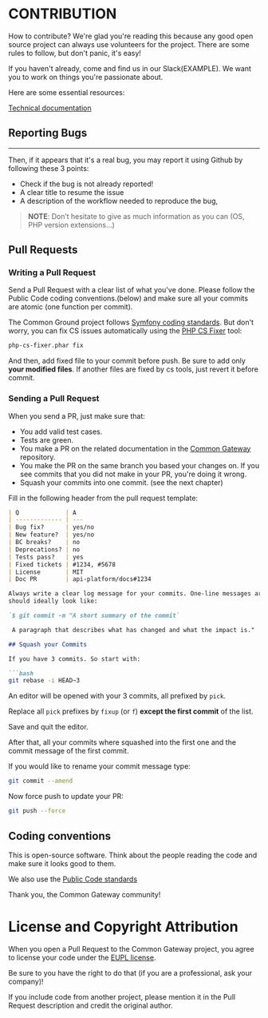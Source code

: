 # CONTRIBUTION

How to contribute?
We're glad you're reading this because any good open source project can always use volunteers for the project. There are some rules to follow, but don't panic, it's easy!

If you haven't already, come and find us in our Slack(EXAMPLE). We want you to work on things you're passionate about.

Here are some essential resources:

[Technical documentation](https://docs.conductor-gateway.app/en/latest/)

## Reporting Bugs

___________________________________________________________________________________________________

Then, if it appears that it's a real bug, you may report it using Github by following these 3 points:

- Check if the bug is not already reported!
- A clear title to resume the issue
- A description of the workflow needed to reproduce the bug,

>__NOTE__: Don’t hesitate to give as much information as you can (OS, PHP version extensions...)

## Pull Requests

### Writing a Pull Request

Send a Pull Request with a clear list of what you've done. Please follow the Public Code coding conventions.(below) and make sure all your commits are atomic (one function per commit).

The Common Ground project follows [Symfony coding standards](https://symfony.com/doc/current/contributing/code/standards.html).
But don't worry, you can fix CS issues automatically using the [PHP CS Fixer](http://cs.sensiolabs.org/) tool:

```bash
php-cs-fixer.phar fix
```

And then, add fixed file to your commit before push.
Be sure to add only __your modified files__. If another files are fixed by cs tools, just revert it before commit.

### Sending a Pull Request

When you send a PR, just make sure that:

- You add valid test cases.
- Tests are green.
- You make a PR on the related documentation in the [Common Gateway](https://github.com/ConductionNL/commonground-gateway/tree/master/redoc/docs) repository.
- You make the PR on the same branch you based your changes on. If you see commits
  that you did not make in your PR, you're doing it wrong.
- Squash your commits into one commit. (see the next chapter)

Fill in the following header from the pull request template:

```markdown
| Q             | A
| ------------- | ---
| Bug fix?      | yes/no
| New feature?  | yes/no
| BC breaks?    | no
| Deprecations? | no
| Tests pass?   | yes
| Fixed tickets | #1234, #5678
| License       | MIT
| Doc PR        | api-platform/docs#1234

Always write a clear log message for your commits. One-line messages are fine for small changes, but more significant changes should be
should ideally look like:

`$ git commit -m "A short summary of the commit`

 A paragraph that describes what has changed and what the impact is."

## Squash your Commits

If you have 3 commits. So start with:

```bash
git rebase -i HEAD~3
```

An editor will be opened with your 3 commits, all prefixed by `pick`.

Replace all `pick` prefixes by `fixup` (or `f`) __except the first commit__ of the list.

Save and quit the editor.

After that, all your commits where squashed into the first one and the commit message of the first commit.

If you would like to rename your commit message type:

```bash
git commit --amend
```

Now force push to update your PR:

```bash
git push --force
```

## Coding conventions

This is open-source software. Think about the people reading the code and make sure it looks good to them.

We also use the [Public Code standards](https://publiccode.net/)

Thank you, the Common Gateway community!

# License and Copyright Attribution

When you open a Pull Request to the Common Gateway project, you agree to license your code under the [EUPL license](../LICENSE).

Be sure to you have the right to do that (if you are a professional, ask your company)!

If you include code from another project, please mention it in the Pull Request description and credit the original author.

